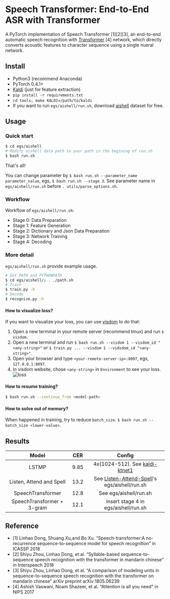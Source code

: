 # Speech Transformer: End-to-End ASR with Transformer
A PyTorch implementation of Speech Transformer [1][2][3], an end-to-end automatic speech recognition with [Transformer](https://arxiv.org/abs/1706.03762) [4] network, which directly converts acoustic features to character sequence using a single nueral network.

## Install
- Python3 (recommend Anaconda)
- PyTorch 0.4.1+
- [Kaldi](https://github.com/kaldi-asr/kaldi) (just for feature extraction)
- `pip install -r requirements.txt`
- `cd tools; make KALDI=/path/to/kaldi`
- If you want to run `egs/aishell/run.sh`, download [aishell](http://www.openslr.org/33/) dataset for free.

## Usage
### Quick start
```bash
$ cd egs/aishell
# Modify aishell data path to your path in the begining of run.sh 
$ bash run.sh
```
That's all!

You can change parameter by `$ bash run.sh --parameter_name parameter_value`, egs, `$ bash run.sh --stage 3`. See parameter name in `egs/aishell/run.sh` before `. utils/parse_options.sh`.
### Workflow
Workflow of `egs/aishell/run.sh`:
- Stage 0: Data Preparation
- Stage 1: Feature Generation
- Stage 2: Dictionary and Json Data Preparation
- Stage 3: Network Training
- Stage 4: Decoding
### More detail
`egs/aishell/run.sh` provide example usage.
```bash
# Set PATH and PYTHONPATH
$ cd egs/aishell/; . ./path.sh
# Train
$ train.py -h
# Decode
$ recognize.py -h
```
#### How to visualize loss?
If you want to visualize your loss, you can use [visdom](https://github.com/facebookresearch/visdom) to do that:
1. Open a new terminal in your remote server (recommend tmux) and run `$ visdom`.
2. Open a new terminal and run `$ bash run.sh --visdom 1 --visdom_id "<any-string>"` or `$ train.py ... --visdom 1 --vidsdom_id "<any-string>"`.
3. Open your browser and type `<your-remote-server-ip>:8097`, egs, `127.0.0.1:8097`.
4. In visdom website, chose `<any-string>` in `Environment` to see your loss.
![loss](egs/aishell/figures/train-k0.2-bf15000-shuffle-ls0.1.png)
#### How to resume training?
```bash
$ bash run.sh --continue_from <model-path>
```
#### How to solve out of memory?
When happened in training, try to reduce `batch_size`. `$ bash run.sh --batch_size <lower-value>`.

## Results
| Model | CER | Config |
| :---: | :-: | :----: |
| LSTMP | 9.85| 4x(1024-512). See [kaldi-ktnet1](https://github.com/kaituoxu/kaldi-ktnet1/blob/ktnet1/egs/aishell/s5/local/nnet1/run_4lstm.sh)|
| Listen, Attend and Spell | 13.2 | See [Listen-Attend-Spell](https://github.com/kaituoxu/Listen-Attend-Spell)'s egs/aishell/run.sh |
| SpeechTransformer | 12.8 | See egs/aishell/run.sh |
| SpeechTransformer + 3-gram | 12.1 | insert stage 4 in egs/aishell/run.sh |
## Reference
- [1] Linhao Dong, Shuang Xu,and Bo Xu. “Speech-transformer:A no-recurrence sequence-to-sequence model for speech recognition” in ICASSP 2018
- [2] Shiyu Zhou, Linhao Dong, et al. “Syllable-based sequence-to-sequence speech recognition with the transformer in mandarin chinese” in Interspeech 2018
- [3] Shiyu Zhou, Linhao Dong, et al. “A comparison of modeling units in sequence-to-sequence speech recognition with the transformer on mandarin chinese” arXiv preprint arXiv:1805.06239
- [4] Ashish Vaswani, Noam Shazeer, et al. “Attention is all you need” in NIPS 2017
